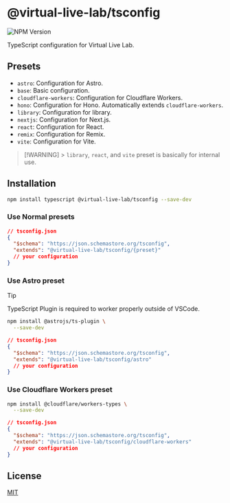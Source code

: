 # @virtual-live-lab/tsconfig

![NPM Version](https://img.shields.io/npm/v/%40virtual-live-lab%2Ftsconfig)

TypeScript configuration for Virtual Live Lab.

## Presets

- `astro`: Configuration for Astro.
- `base`: Basic configuration.
- `cloudflare-workers`: Configuration for Cloudflare Workers.
- `hono`: Configuration for Hono. Automatically extends `cloudflare-workers`.
- `library`: Configuration for library.
- `nextjs`: Configuration for Next.js.
- `react`: Configuration for React.
- `remix`: Configuration for Remix.
- `vite`: Configuration for Vite.

> [!WARNING] > `library`, `react`, and `vite` preset is basically for internal use.

## Installation

```bash
npm install typescript @virtual-live-lab/tsconfig --save-dev
```

### Use Normal presets

```json
// tsconfig.json
{
  "$schema": "https://json.schemastore.org/tsconfig",
  "extends": "@virtual-live-lab/tsconfig/{preset}"
  // your configuration
}
```

### Use Astro preset

> [!TIP]
> TypeScript Plugin is required to worker properly outside of VSCode.

```bash
npm install @astrojs/ts-plugin \
  --save-dev
```

```json
// tsconfig.json
{
  "$schema": "https://json.schemastore.org/tsconfig",
  "extends": "@virtual-live-lab/tsconfig/astro"
  // your configuration
}
```

### Use Cloudflare Workers preset

```bash
npm install @cloudflare/workers-types \
  --save-dev
```

```json
// tsconfig.json
{
  "$schema": "https://json.schemastore.org/tsconfig",
  "extends": "@virtual-live-lab/tsconfig/cloudflare-workers"
  // your configuration
}
```

## License

[MIT](https://choosealicense.com/licenses/mit/)
